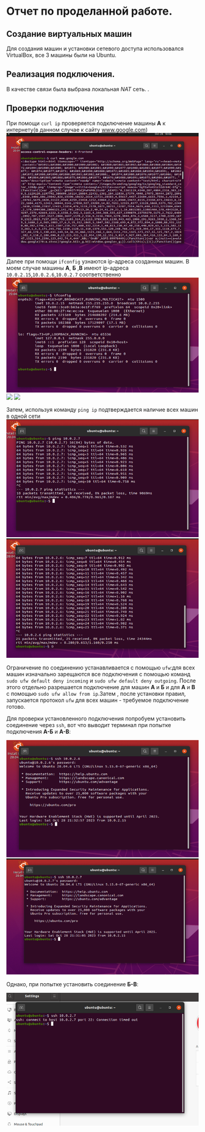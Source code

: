 # Отчет по проделанной работе.

## Создание виртуальных машин

Для создания машин и установки сетевого доступа использовался VirtualBox, все 3 машины были на Ubuntu.

## Реализация подключения.

В качестве связи была выбрана локальная _NAT_ сеть.  .

## Проверки подключения
При помощи `curl ip` проверяется подключение машины **А** к интернету(в данном случае к сайту www.google.com)
![](A(internet).png)
Далее при помощи `ifconfig` узнаются ip-адреса созданных машин. В моем случае машины **А**, **Б** ,**В** имеют ip-адреса `10.0.2.15`,`10.0.2.6`,`10.0.2.7` соответственно
![](A(ip).png)
![](Б(ip).png)
![](В(ip).png)

Затем, используя команду `ping ip` подтверждается наличие всех машин в одной сети
![](AB.png)
![](АБ.png)

Ограничение по соединению устанавливается с помощью `ufw`:для всех машин изначально зарещаются все подключения с помощью команд `sudo ufw default deny incoming` и `sudo ufw default deny outgoing`. После этого отдельно разрешается подключение для машин **А** и **Б**  и для **А** и **В** с помощью `sudo ufw allow from ip`.Затем , после установки правил, запускается протокол `ufw` для всех машин - требуемое подключение готово.

Для проверки установленного подключения попробуем установить соединение через `ssh`, вот что выводит терминал при попытке подключения **A-Б** и **А-В**:

![](АБssh.png)
![](ABssh.png)

Однако, при попытке установить соединение **Б-В**:

![](БВssh.png)
